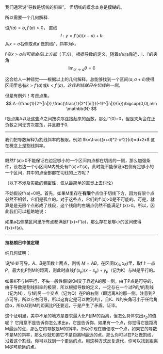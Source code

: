 我们通常说“导数是切线的斜率”。
但切线的概念本身是模糊的。


所以需要一个几何解释.

设$f(a)=b,f'(a)>0$，
直线
$$
l:y=f'(a)(x-a)+b
$$
从$x=a$右侧取点a'做割线$l'$，斜率为k。

$l'在x>a时可能会在l上方或（下方）$，根据导数的定义，随着a'向a靠近，l、l'的夹角
$$\lim_{a'\rightarrow a}\theta=0$$

这会给人一种错觉——根据以上的几何解释，总能够找到一个区间$(a,a+\delta)$使得区间里总有$k>f'(a)$或$k<f'(a)，这样割线就只在切线的一侧。$

但是有例外！考虑点集。
$$
A=(\frac{1}{2^{|n|}},\frac{\frac{1}{2^{|n|}}(-1)^{|n|}}{n})\bigcup(0,0),n\in \mathbb{N}
$$

f是点集A以及这些点之间按次序连接起来的函数，那么f'(0)=0，但是夹角会在正负数之间无穷次震荡，并且趋于0.

---
我们把导数解释为割线斜率的极限，例如
$k=\frac{(x+d)^2-x^2}{d}=d+2x$
这在概念上是割线斜率。


---

既然f'(a)>0不能保证右边足够小的一个区间内点都在切线的一侧，那么加强条件，设右边一个小区间M内处处有f'(x)>f'(a)，此时能不能保证a右侧有足够小的一个区间，其中的点全部都在切线的上方呢？

（以下不涉及实数的稠密性，仅从最简单的直觉上去讨论）

不妨假设f'(a)=0吧。首先，如果M里存在**有限个**点位于切线下方，因为有限个点必然不相邻，它们是孤立的。对于这些点，它们的f'(x)>0是不可能的。可是，就算是是无限个点形成了线段，这个线段的左端点仍然不能满足f'(x)>0。所以，因此我们可以粗略地说：

如果a右侧某区间里所有点都满足f'(x)>f'(a)，那么存在足够小的区间使得f(x)>f(a)。

---


**拉格朗日中值定理**

纯几何证明：

设$f$处处可导。$A、B$是函数上两点，割线
$M=AB$，在区间$(x_A,x_B)$里，取f上一点$P$，最大化P到M的距离，则此时直线$f'(x_p)(x-x_p)+y_p$（记为K）与M是平行的。


如果K不与M平行，不失一般性假设KM交于靠近A的那一侧。由于P点是可导的，由于导数是割线斜率的极限，所以根据导数的定义，一定存在一个过P的$f$的割线（记为N），与f的另一个交点（记为Q）在P的右侧（即远离A的那一侧。注意到P点可导，所以它右可导，所以这肯定是可以做到的），且K、N的夹角可小于任给角度α，所以Q到M的距离比P还要远，于是产生了矛盾。证毕。



这个证明里，美中不足的地方是要求最大化P到M的距离，但怎么具体求出$x_p$的值呢？
它用意不是告诉你怎么求出p，它是告诉你，如果有一个点，你觉得它是距离M最远的点，那么它的导数是M的斜率。所以你现在随便取一个点，如果它的导数不是M的斜率，那么你就知道它不是距离M最远的点。那么你可以在P处做割线，沿着这个割线，你可以找到一个更远的点。用这种方式反复迭代，你可以找到距离M尽可能远的点。